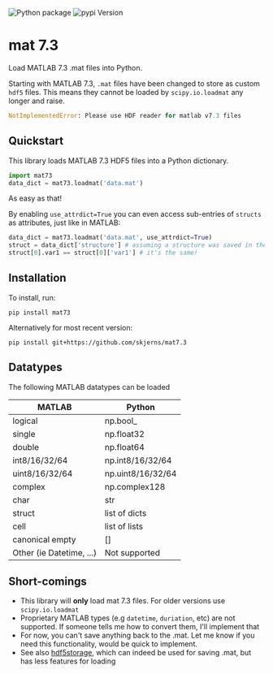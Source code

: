 
![Python package](https://github.com/skjerns/mat7.3/workflows/Python%20package/badge.svg)  ![pypi Version](https://img.shields.io/pypi/v/mat73)

# mat 7.3
Load MATLAB 7.3 .mat files into Python.

Starting with MATLAB 7.3, `.mat` files have been changed to store as custom `hdf5` files.
This means they cannot be loaded by `scipy.io.loadmat` any longer and raise.

```Python
NotImplementedError: Please use HDF reader for matlab v7.3 files
```

## Quickstart

This library loads MATLAB 7.3 HDF5 files into a Python dictionary.

```Python
import mat73
data_dict = mat73.loadmat('data.mat')
```

As easy as that!

By enabling `use_attrdict=True` you can even access sub-entries of `structs` as attributes, just like in MATLAB:

```Python
data_dict = mat73.loadmat('data.mat', use_attrdict=True) 
struct = data_dict['structure'] # assuming a structure was saved in the .mat
struct[0].var1 == struct[0]['var1'] # it's the same!
```


## Installation

To install, run:
```
pip install mat73
```

Alternatively for most recent version:
```
pip install git+https://github.com/skjerns/mat7.3
```

## Datatypes

The following MATLAB datatypes can be loaded

| MATLAB                   | Python            |
|--------------------------|-------------------|
| logical                  | np.bool_          |
| single                   | np.float32        |
| double                   | np.float64        |
| int8/16/32/64            | np.int8/16/32/64  |
| uint8/16/32/64           | np.uint8/16/32/64 |
| complex                  | np.complex128     |
| char                     | str               |
| struct                   | list of dicts     |
| cell                     | list of lists     |
| canonical empty          | []                |
| Other (ie Datetime, ...) | Not supported     |

## Short-comings

- This library will __only__ load mat 7.3 files. For older versions use `scipy.io.loadmat`
- Proprietary MATLAB types (e.g `datetime`, `duriation`, etc) are not supported. If someone tells me how to convert them, I'll implement that
- For now, you can't save anything back to the .mat. Let me know if you need this functionality, would be quick to implement.
- See also [hdf5storage](https://github.com/frejanordsiek/hdf5storage), which can indeed be used for saving .mat, but has less features for loading
